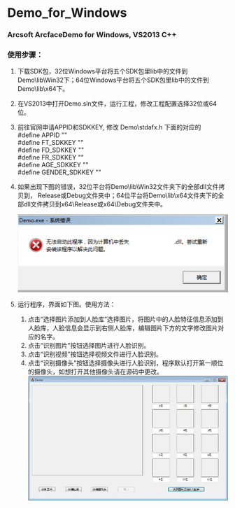 # Demo_for_Windows
### Arcsoft ArcfaceDemo for Windows, VS2013 C++

### 使用步骤：
1.	下载SDK包，32位Windows平台将五个SDK包里lib中的文件到 Demo\lib\Win32下；64位Windows平台将五个SDK包里lib中的文件到 Demo\lib\x64下。
2.	在VS2013中打开Demo.sln文件，运行工程，修改工程配置选择32位或64位。
3.	前往官网申请APPID和SDKKEY, 修改 Demo\stdafx.h 下面的对应的  
	#define APPID ""  
	#define FT_SDKKEY ""  
	#define FD_SDKKEY ""  
	#define FR_SDKKEY ""  
	#define AGE_SDKKEY ""  
	#define GENDER_SDKKEY ""  
4.	如果出现下图的错误，32位平台将Demo\lib\Win32文件夹下的全部dll文件拷贝到， Release或Debug文件夹中；64位平台将Demo\lib\x64文件夹下的全部dll文件拷贝到x64\Release或x64\Debug文件夹中。
	
    ![](https://github.com/ArcJonSnow/source/raw/master/1.png)  
5.	运行程序，界面如下图。使用方法：
	1.	点击“选择图片添加到人脸库”选择图片，将图片中的人脸特征信息添加到人脸库，人脸信息会显示到右侧人脸库，编辑图片下方的文字修改图片对应的名字。
	2.	点击“识别图片”按钮选择图片进行人脸识别。
	3.	点击“识别视频”按钮选择视频文件进行人脸识别。
    4.  点击“识别摄像头”按钮选择摄像头进行人脸识别，程序默认打开第一顺位的摄像头，如想打开其他摄像头请在源码中更改。
 	![](https://github.com/ArcJonSnow/source/raw/master/2.png) 

